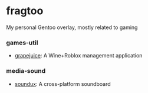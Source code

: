 # fragtoo
My personal Gentoo overlay, mostly related to gaming

### games-util
- [grapejuice](https://gitlab.com/brinkervii/grapejuice): A Wine+Roblox management application

### media-sound
- [soundux](https://soundux.rocks/): A cross-platform soundboard
